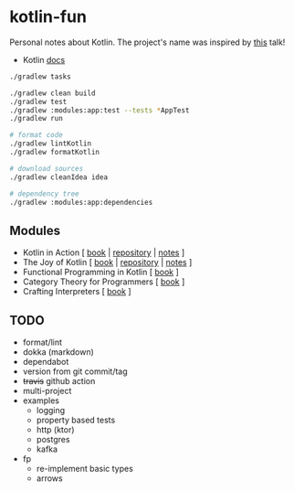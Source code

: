 # kotlin-fun

Personal notes about Kotlin. The project's name was inspired by [this](https://www.youtube.com/watch?v=GrzM3jK3Y2E) talk!

* Kotlin [docs](https://kotlinlang.org/docs/home.html)

```bash
./gradlew tasks

./gradlew clean build
./gradlew test
./gradlew :modules:app:test --tests *AppTest
./gradlew run

# format code
./gradlew lintKotlin
./gradlew formatKotlin

# download sources
./gradlew cleanIdea idea

# dependency tree
./gradlew :modules:app:dependencies
```

## Modules

* Kotlin in Action [ [book](https://www.manning.com/books/kotlin-in-action) | [repository](https://github.com/Kotlin/kotlin-in-action) | [notes](modules/kia/src/main/kotlin/com/github/niqdev) ]
* The Joy of Kotlin [ [book](https://www.manning.com/books/the-joy-of-kotlin) | [repository](https://github.com/pysaumont/fpinkotlin) | [notes](modules/jok/src/main/kotlin/com/github/niqdev) ]
* Functional Programming in Kotlin [ [book](https://www.manning.com/books/functional-programming-in-kotlin) ]
* Category Theory for Programmers [ [book](https://github.com/hmemcpy/milewski-ctfp-pdf) ]
* Crafting Interpreters [ [book](https://craftinginterpreters.com) ]

## TODO

* format/lint
* dokka (markdown)
* dependabot
* version from git commit/tag
* ~~travis~~ github action
* multi-project
* examples
    - logging
    - property based tests
    - http (ktor)
    - postgres
    - kafka
* fp
    - re-implement basic types
    - arrows
